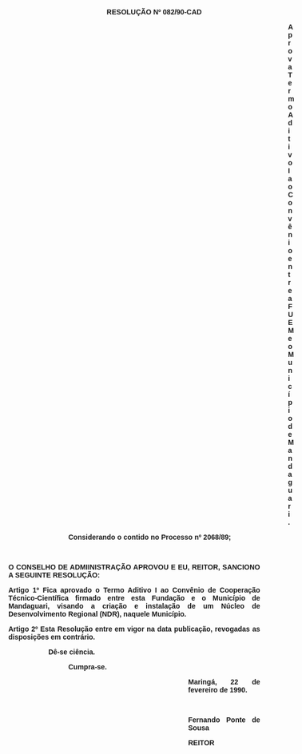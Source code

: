 <BODY>

<FONT FACE="Arial"><P ALIGN="JUSTIFY"></P><DIR>
<DIR>

<B><P ALIGN="CENTER">RESOLU&Ccedil;&Atilde;O Nº 082/90-CAD</P><DIR>
<DIR>
<DIR>
<DIR>
<DIR>
<DIR>
<DIR>
<DIR>
<DIR>
<DIR>
<DIR>
<DIR>

</B><P ALIGN="JUSTIFY">Aprova Termo Aditivo I ao Conv&ecirc;nio entre a FUEM e o Munic&iacute;pio de Mandaguari.</P></DIR>
</DIR>
</DIR>
</DIR>
</DIR>
</DIR>
</DIR>
</DIR>
</DIR>
</DIR>
</DIR>

<P ALIGN="JUSTIFY">Considerando o contido no Processo nº 2068/89;</P>
<P ALIGN="JUSTIFY"></P>
<P ALIGN="JUSTIFY">&nbsp;</P></DIR>
</DIR>
</DIR>

<B><P ALIGN="JUSTIFY">O CONSELHO DE ADMIINISTRA&Ccedil;&Atilde;O  APROVOU E EU, REITOR, SANCIONO A SEGUINTE RESOLU&Ccedil;&Atilde;O:</P>
</B><P ALIGN="JUSTIFY"></P>
<B><P ALIGN="JUSTIFY">Artigo 1º</B>  Fica aprovado o Termo Aditivo I ao Conv&ecirc;nio de Coopera&ccedil;&atilde;o T&eacute;cnico-Cient&iacute;fica firmado entre esta Funda&ccedil;&atilde;o e o Munic&iacute;pio de Mandaguari, visando a cria&ccedil;&atilde;o e instala&ccedil;&atilde;o de um N&uacute;cleo de Desenvolvimento Regional (NDR), naquele Munic&iacute;pio.</P>
<B><P ALIGN="JUSTIFY">Artigo 2º</B>  Esta Resolu&ccedil;&atilde;o entre em vigor na data publica&ccedil;&atilde;o, revogadas as disposi&ccedil;&otilde;es em contr&aacute;rio. </P><DIR>
<DIR>

<P ALIGN="JUSTIFY">D&ecirc;-se ci&ecirc;ncia.</P><DIR>

<P ALIGN="JUSTIFY">Cumpra-se.</P><DIR>
<DIR>
<DIR>
<DIR>
<DIR>
<DIR>

<P ALIGN="JUSTIFY">Maring&aacute;, 22 de fevereiro de 1990.</P>
<P ALIGN="JUSTIFY"></P>
<P ALIGN="JUSTIFY">&nbsp;</P>
<P ALIGN="JUSTIFY">Fernando Ponte de Sousa</P>
<P ALIGN="JUSTIFY">REITOR</P>
<P ALIGN="JUSTIFY"></P></DIR>
</DIR>
</DIR>
</DIR>
</DIR>
</DIR>
</DIR>
</DIR>
</DIR>
</FONT></BODY>
